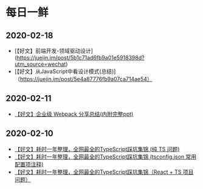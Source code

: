 # 每日一鲜

## 2020-02-18

* [【好文】前端开发-领域驱动设计] (https://juejin.im/post/5b1c71ad6fb9a01e5918398d?utm_source=wechat)
* [【好文】从JavaScript中看设计模式(总结)]（https://juejin.im/post/5e4a87776fb9a07ca714ae54）

## 2020-02-11

* [【好文】企业级 Webpack 分享总结(内附完整ppt)](/learning/project/webpack)

## 2020-02-10

* [【好文】耗时一年整理，全网最全的TypeScript踩坑集锦 (纯 TS 问题)](/learning/typescript/ts-collection-question)
* [【好文】耗时一年整理，全网最全的TypeScript踩坑集锦 (tsconfig.json 常用配置项注释)](/learning/typescript/ts-collection-config)
* [【好文】耗时一年整理，全网最全的TypeScript踩坑集锦（React + TS 项目问题）](/learning/typescript/ts-collection-react)
